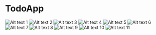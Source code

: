 # TodoApp

![Alt text 1](/screenshots/1.png) ![Alt text 2](/screenshots/2.png) ![Alt text 3](/screenshots/3.png)
![Alt text 4](/screenshots/4.png) ![Alt text 5](/screenshots/5.png) ![Alt text 6](/screenshots/6.png) 
![Alt text 7](/screenshots/7.png) ![Alt text 8](/screenshots/8.png) ![Alt text 9](/screenshots/9.png)
![Alt text 10](/screenshots/10.png) ![Alt text 11](/screenshots/11.png)
